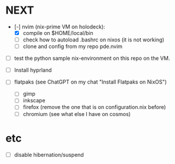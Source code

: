 # NEXT

- [-] nvim (nix-prime VM on holodeck):
    - [x] compile on $HOME/local/bin
    - [ ] check how to autoload .bashrc on nixos (it is not working)
    - [ ] clone and config from my repo pde.nvim

- [ ] test the python sample nix-environment on this repo on the VM.

- [ ] Install hyprland

- [ ] flatpaks (see ChatGPT on my chat "Install Flatpaks on NixOS")
    - [ ] gimp
    - [ ] inkscape
    - [ ] firefox (remove the one that is on configuration.nix before)
    - [ ] chromium
    (see what else I have on cosmos)

# etc

- [ ] disable hibernation/suspend

